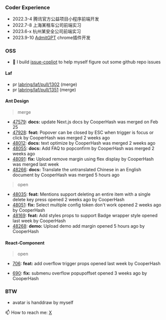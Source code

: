 ### Coder Experience
- 2022.3-4  腾讯官方公益项目小程序前端开发
- 2022.7-8 上海某租车公司前端实习
- 2023.6-x  杭州某安全公司前端实习
- 2023.9-10 [AdmitGPT](https://www.producthunt.com/products/admitgpt) chrome插件开发

### OSS
- 🔭 I build [issue-copliot](https://issue-copilot.vercel.app/) to help myself figure out some github repo issues

#### Laf
- pr [labring/laf/pull/1302](https://github.com/labring/laf/pull/1302)  (merge)
- pr [labring/laf/pull/1351](https://github.com/) (merge)

#### Ant Design
> merge

<ul><li><a target="_new" href="https://github.com/ant-design/ant-design/pull/47579">47579</a>: <strong>docs:</strong> update Next.js docs by CooperHash was merged on Feb 25</li><li><a target="_new" href="https://github.com/ant-design/ant-design/pull/47928">47928</a>: <strong>feat:</strong> Popover can be closed by ESC when trigger is focus or click by CooperHash was merged 2 weeks ago</li><li><a target="_new" href="https://github.com/ant-design/ant-design/pull/48012">48012</a>: <strong>docs:</strong> text optimize by CooperHash was merged 2 weeks ago</li><li><a target="_new" href="https://github.com/ant-design/ant-design/pull/48055">48055</a>: <strong>docs:</strong> Add FAQ to popconfirm by CooperHash was merged 2 weeks ago</li><li><a target="_new" href="https://github.com/ant-design/ant-design/pull/48091">48091</a>: <strong>fix:</strong> Upload remove margin using flex display by CooperHash was merged last week</li><li><a target="_new" href="https://github.com/ant-design/ant-design/pull/48266">48266</a>: <strong>docs:</strong> Translate the untranslated Chinese in an English document by CooperHash was merged 5 hours ago</li></ul>

> open

<ul><li><a target="_new" href="https://github.com/ant-design/ant-design/pull/48035">48035</a>: <strong>feat:</strong> Mentions support deleting an entire item with a single delete key press opened 2 weeks ago by CooperHash</li><li><a target="_new" href="https://github.com/ant-design/ant-design/pull/48051">48051</a>: <strong>fix:</strong> Select multiple config token don't work opened 2 weeks ago by CooperHash</li><li><a target="_new" href="https://github.com/ant-design/ant-design/pull/48169">48169</a>: <strong>feat:</strong> Add styles props to support Badge wrapper style opened last week by CooperHash</li><li><a target="_new" href="https://github.com/ant-design/ant-design/pull/48268">48268</a>: <strong>demo:</strong> Upload demo add margin opened 5 hours ago by CooperHash</li></ul>

#### React-Component
> open

<ul><li><a target="_new" href="https://github.com/react-component/tabs/pull/706">706</a>: <strong>feat:</strong> add overflow trigger props opened last week by CooperHash</li></ul>

<ul><li><a target="_new" href="https://github.com/react-component/menu/pull/690">690</a>: <strong>fix:</strong> submenu overflow popupoffset opened 3 weeks ago by CooperHash</li></ul>


### BTW
- avatar is handdraw by myself



📫 How to reach me: [X](https://twitter.com/steph_cooperk) 


<!--
**CooperHash/CooperHash** is a ✨ _special_ ✨ repository because its `README.md` (this file) appears on your GitHub profile.

Here are some ideas to get you started:

- 🔭 I’m currently working on ...
- 🌱 I’m currently learning ...
- 👯 I’m looking to collaborate on ...
- 🤔 I’m looking for help with ...
- 💬 Ask me about ...
- 📫 How to reach me: ...
- 😄 Pronouns: ...
- ⚡ Fun fact: ...
-->

